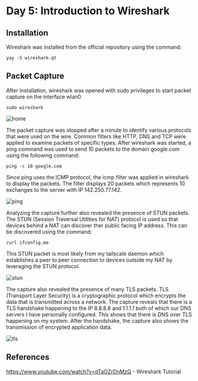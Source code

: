 # Day 5: Introduction to Wireshark 

## Installation 

Wireshark was installed from the official repository using the command: 

```yay -S wireshark-qt```

## Packet Capture

After installation, wireshark was opened with sudo privileges to start packet capture on the interface wlan0 

```sudo wireshark``` 

![home](./screenshots/wireshark_home.png)

The packet capture was stopped after a minute to identify various protocols that were used on the wire. Common filters like HTTP, DNS and TCP were applied to examine packets of specific types. After wireshark was started, a ping command was used to send 10 packets to the domain google.com using the following command: 

```ping -c 10 google.com```

Since ping uses the ICMP protocol, the icmp filter was applied in wireshark to display the packets. The filter displays 20 packets which represents 10 exchanges to the server with IP 142.250.77.142. 

![ping](./screenshots/icmp_packet.png)

Analyzing the capture further also revealed the presence of STUN packets. The STUN (Session Traversal Utilities for NAT) protocol is used so that devices behind a NAT can discover ther public facing IP address. This can be discovered using the command: 

```curl ifconfig.me```

This STUN packet is most likely from my tailscale daemon which establishes a peer to peer connection to devices outside my NAT by leveraging the STUN protocol. 

![stun](./screenshots/stun_packet.png)

The capture also revealed the presence of many TLS packets. TLS (Transport Layer Security) is a cryptographic protocol which encrypts the data that is transmitted across a network. The capture reveals that there is a TLS handshake happening to the IP 8.8.8.8 and 1.1.1.1 both of which our DNS servers I have personally configured. This shows that there is DNS over TLS happening on my system. After the handshake, the capture also shows the transmission of encrypted application data. 

![tls](./screenshots/tls_packet.png)


## References 

https://www.youtube.com/watch?v=qTaOZrDnMzQ - Wireshark Tutorial 



